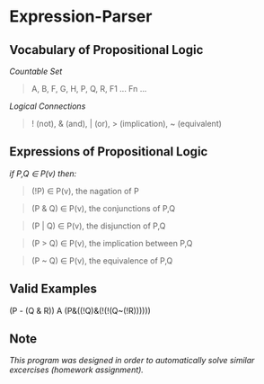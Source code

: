 # Expression-Parser

## Vocabulary of Propositional Logic

*Countable Set*
> A, B, F, G, H, P, Q, R, F1 ... Fn ...

*Logical Connections*
> ! (not), & (and), | (or), > (implication), ~ (equivalent)

## Expressions of Propositional Logic
*if P,Q ∈ P(v) then:*

> (!P) ∈ P(v), the nagation of P

> (P & Q) ∈ P(v), the conjunctions of P,Q

> (P | Q) ∈ P(v), the disjunction of P,Q

> (P > Q) ∈ P(v), the implication between P,Q

> (P ~ Q) ∈ P(v), the equivalence of P,Q

## Valid Examples
(P - (Q & R))
A
(P&((!Q)&(!(!(Q~(!R))))))

## Note
*This program was designed in order to automatically solve similar excercises (homework assignment).*  
